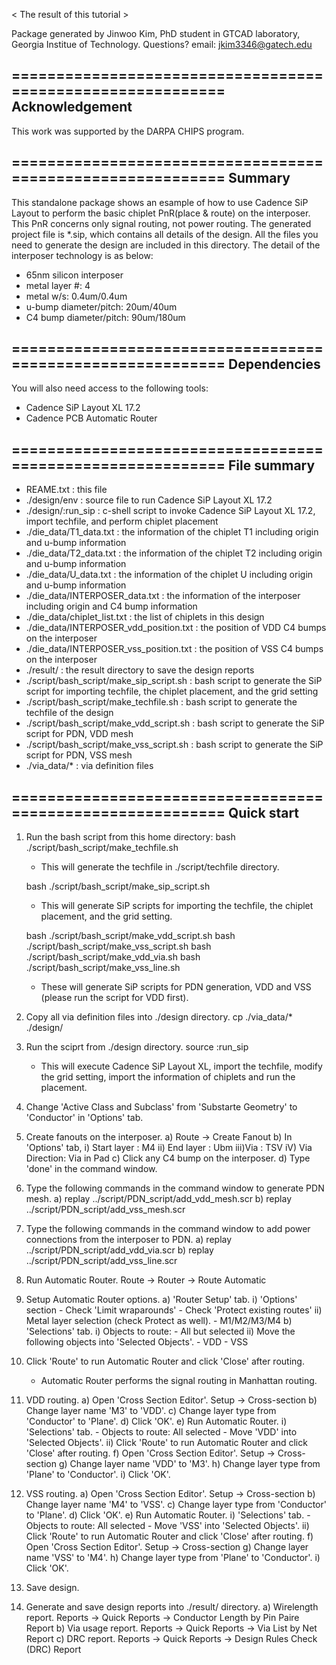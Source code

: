  
< The result of this tutorial >


Package generated by Jinwoo Kim, PhD student in GTCAD laboratory, Georgia Institue of Technology.
Questions? email: jkim3346@gatech.edu

===========================================================
Acknowledgement
-----------------------------------------------------------
This work was supported by the DARPA CHIPS program.


===========================================================
Summary
-----------------------------------------------------------
This standalone package shows an esample of how to use
Cadence SiP Layout to perform the basic chiplet PnR(place & route)
on the interposer.
This PnR concerns only signal routing, not power routing.
The generated project file is *.sip, which contains
all details of the design.
All the files you need to generate the design are included
in this directory.
The detail of the interposer technology is as below:
- 65nm silicon interposer
- metal layer #: 4
- metal w/s: 0.4um/0.4um
- u-bump diameter/pitch: 20um/40um
- C4 bump diameter/pitch: 90um/180um


===========================================================
Dependencies
-----------------------------------------------------------
You will also need access to the following tools:
- Cadence SiP Layout XL 17.2
- Cadence PCB Automatic Router


===========================================================
File summary
-----------------------------------------------------------
- REAME.txt			: this file
- ./design/env			: source file to run Cadence SiP Layout XL 17.2
- ./design/:run_sip		: c-shell script to invoke Cadence SiP Layout XL 17.2, import techfile,
				  and perform chiplet placement
- ./die_data/T1_data.txt		: the information of the chiplet T1 including origin and u-bump information
- ./die_data/T2_data.txt		: the information of the chiplet T2 including origin and u-bump information
- ./die_data/U_data.txt		: the information of the chiplet U including origin and u-bump information
- ./die_data/INTERPOSER_data.txt	: the information of the interposer including origin and C4 bump information
- ./die_data/chiplet_list.txt	: the list of chiplets in this design
- ./die_data/INTERPOSER_vdd_position.txt		: the position of VDD C4 bumps on the interposer
- ./die_data/INTERPOSER_vss_position.txt		: the position of VSS C4 bumps on the interposer
- ./result/			: the result directory to save the design reports
- ./script/bash_script/make_sip_script.sh	: bash script to generate the SiP script for importing techfile,
						  the chiplet placement, and the grid setting
- ./script/bash_script/make_techfile.sh		: bash script to generate the techfile of the design
- ./script/bash_script/make_vdd_script.sh	: bash script to generate the SiP script for PDN, VDD mesh
- ./script/bash_script/make_vss_script.sh	: bash script to generate the SiP script for PDN, VSS mesh
- ./via_data/*			: via definition files


===========================================================
Quick start
-----------------------------------------------------------

1. Run the bash script from this home directory:
	bash ./script/bash_script/make_techfile.sh

	- This will generate the techfile in ./script/techfile directory.

	bash ./script/bash_script/make_sip_script.sh

	- This will generate SiP scripts for importing the techfile, the chiplet placement, and the grid setting.

	bash ./script/bash_script/make_vdd_script.sh
	bash ./script/bash_script/make_vss_script.sh
	bash ./script/bash_script/make_vdd_via.sh
	bash ./script/bash_script/make_vss_line.sh
	
	- These will generate SiP scripts for PDN generation, VDD and VSS (please run the script for VDD first).

2. Copy all via definition files into ./design directory.
	cp ./via_data/* ./design/

3. Run the sciprt from ./design directory.
	source :run_sip

	- This will execute Cadence SiP Layout XL,
		    import the techfile,
		    modify the grid setting,
		    import the information of chiplets and run the placement.

4. Change 'Active Class and Subclass' from 'Substarte Geometry' to 'Conductor' in 'Options' tab.

5. Create fanouts on the interposer.
	a) Route -> Create Fanout
	b) In 'Options' tab,
		i)  Start layer	: M4
		ii) End layer	: Ubm
		iii)Via		: TSV
		iV) Via Direction: Via in Pad
	c) Click any C4 bump on the interposer.
	d) Type 'done' in the command window.

6. Type the following commands in the command window to generate PDN mesh.
	a) replay ../script/PDN_script/add_vdd_mesh.scr
	b) replay ../script/PDN_script/add_vss_mesh.scr

7. Type the following commands in the command window to add power connections from the interposer to PDN.
	a) replay ../script/PDN_script/add_vdd_via.scr
	b) replay ../script/PDN_script/add_vss_line.scr

8. Run Automatic Router.
	Route -> Router -> Route Automatic

9. Setup Automatic Router options.
	a) 'Router Setup' tab.
		i) 'Options' section
			- Check 'Limit wraparounds'
			- Check 'Protect existing routes'
		ii) Metal layer selection (check Protect as well).
			- M1/M2/M3/M4
	b) 'Selections' tab.
		i) Objects to route:
			- All but selected
		ii) Move the following objects into 'Selected Objects'.
			- VDD
			- VSS

10. Click 'Route' to run Automatic Router and click 'Close' after routing.
	- Automatic Router performs the signal routing in Manhattan routing.

11. VDD routing.
	a) Open 'Cross Section Editor'.
		Setup -> Cross-section
	b) Change layer name 'M3' to 'VDD'.
	c) Change layer type from 'Conductor' to 'Plane'.
	d) Click 'OK'.
	e) Run Automatic Router.
		i) 'Selections' tab.
			- Objects to route: All selected
			- Move 'VDD' into 'Selected Objects'.
		ii) Click 'Route' to run Automatic Router and click 'Close' after routing.
	f) Open 'Cross Section Editor'.
		Setup -> Cross-section
	g) Change layer name 'VDD' to 'M3'.
	h) Change layer type from 'Plane' to 'Conductor'.
	i) Click 'OK'.

12. VSS routing.
	a) Open 'Cross Section Editor'.
		Setup -> Cross-section
	b) Change layer name 'M4' to 'VSS'.
	c) Change layer type from 'Conductor' to 'Plane'.
	d) Click 'OK'.
	e) Run Automatic Router.
		i) 'Selections' tab.
			- Objects to route: All selected
			- Move 'VSS' into 'Selected Objects'.
		ii) Click 'Route' to run Automatic Router and click 'Close' after routing.
	f) Open 'Cross Section Editor'.
		Setup -> Cross-section
	g) Change layer name 'VSS' to 'M4'.
	h) Change layer type from 'Plane' to 'Conductor'.
	i) Click 'OK'.

13. Save design.

14. Generate and save design reports into ./result/ directory.
	a) Wirelength report.
		Reports -> Quick Reports -> Conductor Length by Pin Paire Report
	b) Via usage report.
		Reports -> Quick Reports -> Via List by Net Report
	c) DRC report.
		Reports -> Quick Reports -> Design Rules Check (DRC) Report
